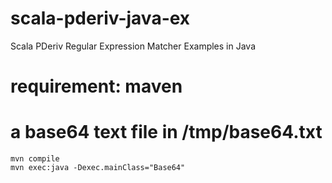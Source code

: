 # scala-pderiv-java-ex
Scala PDeriv Regular Expression Matcher Examples in Java

# requirement: maven
# a base64 text file in /tmp/base64.txt

```{r, engine='bash', count_lines}
mvn compile
mvn exec:java -Dexec.mainClass="Base64"
```
